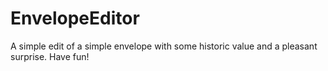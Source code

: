 # EnvelopeEditor
A simple edit of a simple envelope with some historic value and a pleasant surprise.
Have fun!
